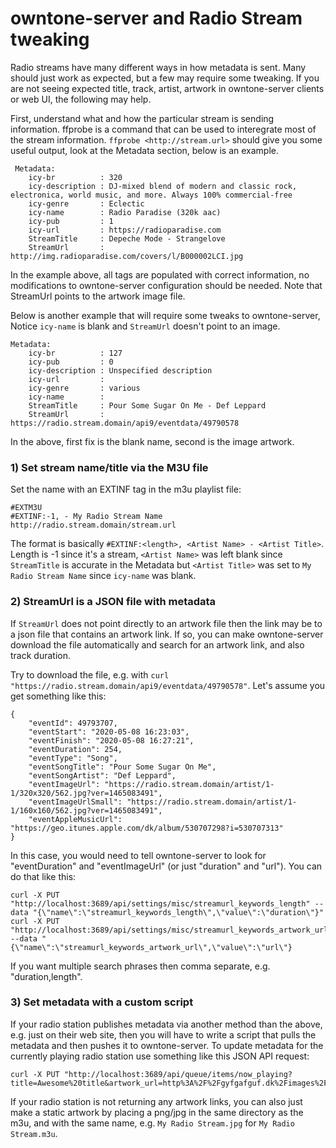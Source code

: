 # owntone-server and Radio Stream tweaking

Radio streams have many different ways in how metadata is sent.  Many should
just work as expected, but a few may require some tweaking. If you are not
seeing expected title, track, artist, artwork in owntone-server clients or web UI,
the following may help.

First, understand what and how the particular stream is sending information.
ffprobe is a command that can be used to interegrate most of the stream
information. `ffprobe <http://stream.url>` should give you some useful output,
look at the Metadata section, below is an example.

```
 Metadata:
    icy-br          : 320
    icy-description : DJ-mixed blend of modern and classic rock, electronica, world music, and more. Always 100% commercial-free
    icy-genre       : Eclectic
    icy-name        : Radio Paradise (320k aac)
    icy-pub         : 1
    icy-url         : https://radioparadise.com
    StreamTitle     : Depeche Mode - Strangelove
    StreamUrl       : http://img.radioparadise.com/covers/l/B000002LCI.jpg
```

In the example above, all tags are populated with correct information, no
modifications to owntone-server configuration should be needed. Note that
StreamUrl points to the artwork image file.


Below is another example that will require some tweaks to owntone-server, Notice
`icy-name` is blank and `StreamUrl` doesn't point to an image.

```
Metadata:
    icy-br          : 127
    icy-pub         : 0
    icy-description : Unspecified description
    icy-url         : 
    icy-genre       : various
    icy-name        : 
    StreamTitle     : Pour Some Sugar On Me - Def Leppard
    StreamUrl       : https://radio.stream.domain/api9/eventdata/49790578
```

In the above, first fix is the blank name, second is the image artwork.

### 1) Set stream name/title via the M3U file
Set the name with an EXTINF tag in the m3u playlist file:

```
#EXTM3U
#EXTINF:-1, - My Radio Stream Name
http://radio.stream.domain/stream.url
```

The format is basically `#EXTINF:<length>, <Artist Name> - <Artist Title>`.
Length is -1 since it's a stream, `<Artist Name>` was left blank since
`StreamTitle` is accurate in the Metadata but `<Artist Title>` was set to
`My Radio Stream Name` since `icy-name` was blank.

### 2) StreamUrl is a JSON file with metadata
If `StreamUrl` does not point directly to an artwork file then the link may be
to a json file that contains an artwork link. If so, you can make owntone-server
download the file automatically and search for an artwork link, and also track
duration.

Try to download the file, e.g. with `curl "https://radio.stream.domain/api9/eventdata/49790578"`.
Let's assume you get something like this:

```
{
    "eventId": 49793707,
    "eventStart": "2020-05-08 16:23:03",
    "eventFinish": "2020-05-08 16:27:21",
    "eventDuration": 254,
    "eventType": "Song",
    "eventSongTitle": "Pour Some Sugar On Me",
    "eventSongArtist": "Def Leppard",
    "eventImageUrl": "https://radio.stream.domain/artist/1-1/320x320/562.jpg?ver=1465083491",
    "eventImageUrlSmall": "https://radio.stream.domain/artist/1-1/160x160/562.jpg?ver=1465083491",
    "eventAppleMusicUrl": "https://geo.itunes.apple.com/dk/album/530707298?i=530707313"
}
```

In this case, you would need to tell owntone-server to look for "eventDuration"
and "eventImageUrl" (or just "duration" and "url"). You can do that like this:

```
curl -X PUT "http://localhost:3689/api/settings/misc/streamurl_keywords_length" --data "{\"name\":\"streamurl_keywords_length\",\"value\":\"duration\"}"
curl -X PUT "http://localhost:3689/api/settings/misc/streamurl_keywords_artwork_url" --data "{\"name\":\"streamurl_keywords_artwork_url\",\"value\":\"url\"}
```

If you want multiple search phrases then comma separate, e.g. "duration,length".

### 3) Set metadata with a custom script
If your radio station publishes metadata via another method than the above, e.g.
just on their web site, then you will have to write a script that pulls the
metadata and then pushes it to owntone-server. To update metadata for the
currently playing radio station use something like this JSON API request:

```shell
curl -X PUT "http://localhost:3689/api/queue/items/now_playing?title=Awesome%20title&artwork_url=http%3A%2F%2Fgyfgafguf.dk%2Fimages%2Fpige3.jpg"
```

If your radio station is not returning any artwork links, you can also just make
a static artwork by placing a png/jpg in the same directory as the m3u, and with
the same name, e.g. `My Radio Stream.jpg` for `My Radio Stream.m3u`.

